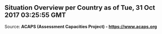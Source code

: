## Situation Overview per Country as of Tue, 31 Oct 2017 03:25:55 GMT

Source: **ACAPS (Assessment Capacities Project) - https://www.acaps.org**